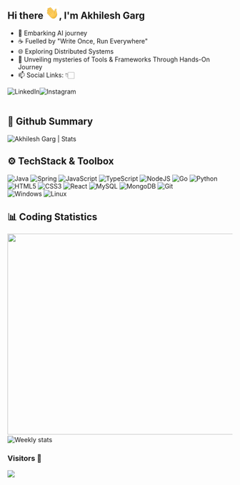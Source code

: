 ## Hi there <img src="https://raw.githubusercontent.com/akgarg0472/akgarg0472/main/.github/images/hi.gif" width="30px">, I'm Akhilesh Garg

- 🚀 Embarking AI journey
- ☕ Fuelled by "Write Once, Run Everywhere"
- 🌐 Exploring Distributed Systems
- 🌟 Unveiling mysteries of Tools & Frameworks Through Hands-On Journey
- 📫 Social Links: 👇🏻

<a href="https://www.linkedin.com/in/akgarg0472/"><img align="left" alt="LinkedIn" src="https://img.shields.io/badge/linkedin-%230077B5.svg?style=for-the-badge&logo=linkedin&logoColor=white"/></a>
<a href="mailto:akgarg0472@gmail.com"><img align="left" alt="Instagram" src="https://img.shields.io/badge/Gmail-D14836?style=for-the-badge&logo=gmail&logoColor=white"/></a>
<br/>&nbsp;

## 📄 Github Summary
<!-- <p align="left"><img src="https://github-profile-trophy.vercel.app/?username=akgarg0472&theme=darkhub" alt="Akhilesh Garg github quick summary"/></p> -->
<p align="left"><img src="https://github-readme-stats.vercel.app/api?username=akgarg0472&show_icons=true&theme=gotham&count_private=true" alt="Akhilesh Garg | Stats"></p>
<!-- <p align="left"><img src="https://github-readme-streak-stats.herokuapp.com/?user=akgarg0472&&theme=gotham" alt="Akhilesh Garf | Streaks"></p> -->

## ⚙️ TechStack & Toolbox
![Java](https://img.shields.io/badge/java-%23ED8B00.svg?style=for-the-badge&logo=java&logoColor=white)
![Spring](https://img.shields.io/badge/spring-%236DB33F.svg?style=for-the-badge&logo=spring&logoColor=white)
![JavaScript](https://img.shields.io/badge/javascript-%23323330.svg?style=for-the-badge&logo=javascript&logoColor=%23F7DF1E)
![TypeScript](https://img.shields.io/badge/TypeScript-007ACC?style=for-the-badge&logo=typescript&logoColor=white)
![NodeJS](https://img.shields.io/badge/node.js-6DA55F?style=for-the-badge&logo=node.js&logoColor=white)
![Go](https://img.shields.io/badge/Go-00ADD8?style=for-the-badge&logo=go&logoColor=white)
![Python](https://img.shields.io/badge/python-%2314354C.svg?style=for-the-badge&logo=python&logoColor=white)  
![HTML5](https://img.shields.io/badge/html5-%23E34F26.svg?style=for-the-badge&logo=html5&logoColor=white)
![CSS3](https://img.shields.io/badge/css3-%231572B6.svg?style=for-the-badge&logo=css3&logoColor=white)
![React](https://img.shields.io/badge/react-%2320232a.svg?style=for-the-badge&logo=react&logoColor=%2361DAFB)
![MySQL](https://img.shields.io/badge/MySQL-00000F?style=for-the-badge&logo=mysql&logoColor=white)
![MongoDB](https://img.shields.io/badge/MongoDB-%234ea94b.svg?style=for-the-badge&logo=mongodb&logoColor=white)
![Git](https://img.shields.io/badge/git-%23F05033.svg?style=for-the-badge&logo=git&logoColor=white)  
![Windows](https://img.shields.io/badge/Windows-0078D6?style=for-the-badge&logo=windows&logoColor=white)
![Linux](https://img.shields.io/badge/Linux-FCC624?style=for-the-badge&logo=linux&logoColor=black)

## 📊 Coding Statistics
<img width="600px" height="450px" src="https://wakatime.com/share/@akgarg0472/debc8931-4987-4de8-bfb2-04296e5e2cd4.png" />
<img src="https://github-readme-stats.vercel.app/api/wakatime?username=akgarg0472&layuout=compact&theme=gotham" alt="Weekly stats"/>

### Visitors 👀
<img src='https://profile-counter.glitch.me/akgarg0472/count.svg' width='auto'>
